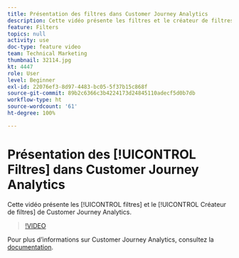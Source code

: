 ```yaml
---
title: Présentation des filtres dans Customer Journey Analytics
description: Cette vidéo présente les filtres et le créateur de filtres d’Adobe Customer Journey Analytics.
feature: Filters
topics: null
activity: use
doc-type: feature video
team: Technical Marketing
thumbnail: 32114.jpg
kt: 4447
role: User
level: Beginner
exl-id: 22076ef3-8d97-4483-bc05-5f37b15c868f
source-git-commit: 89b2c6366c3b4224173d24845110adecf5d0b7db
workflow-type: ht
source-wordcount: '61'
ht-degree: 100%

---
```


# Présentation des [!UICONTROL Filtres] dans Customer Journey Analytics

Cette vidéo présente les [!UICONTROL filtres] et le [!UICONTROL Créateur de filtres] de Customer Journey Analytics.

>[!VIDEO](https://video.tv.adobe.com/v/32114/?quality=12&learn=on)

Pour plus d’informations sur Customer Journey Analytics, consultez la [documentation](https://experienceleague.adobe.com/docs/analytics-platform/using/cja-landing.html?lang=fr).
